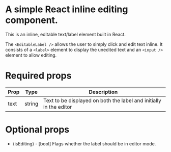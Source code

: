 # A simple React inline editing component.
This is an inline, editable text/label element built in React.

The `<EditableLabel />` allows the user to simply click and edit text inline. It consists of a `<label>` element to display the unedited text and an `<input />` element to allow editing.

# Required props
| Prop | Type   | Description
| -----| -------| -------- |
| text | string | Text to be displayed on both the label and initially in the editor |


# Optional props
- (isEditing)   - [bool] Flags whether the label should be in editor mode.